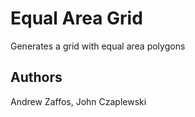 # Equal Area Grid
Generates a grid with equal area polygons

## Authors
Andrew Zaffos, John Czaplewski


